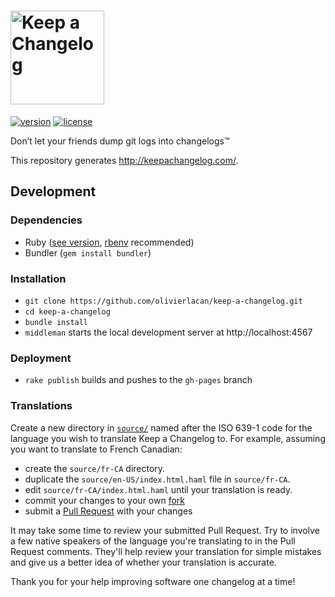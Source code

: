 # <img src="https://d3vv6lp55qjaqc.cloudfront.net/items/1L1w0v431V0d1K410f3Y/keepAChangelog-logo-dark.svg" height=150 alt="Keep a Changelog" />

[![version][version-badge]][CHANGELOG] [![license][license-badge]][LICENSE] 

Don’t let your friends dump git logs into changelogs™

This repository generates http://keepachangelog.com/.

## Development
### Dependencies

- Ruby ([see version][ruby-version], [rbenv][rbenv] recommended)
- Bundler (`gem install bundler`)

### Installation

- `git clone https://github.com/olivierlacan/keep-a-changelog.git`
- `cd keep-a-changelog`
- `bundle install`
- `middleman` starts the local development server at http://localhost:4567

### Deployment
- `rake publish` builds and pushes to the `gh-pages` branch 

### Translations

Create a new directory in [`source/`][source] named after the ISO 639-1 code 
for the language you wish to translate Keep a Changelog to. For example, 
assuming you want to translate to French Canadian:
- create the `source/fr-CA` directory.
- duplicate the `source/en-US/index.html.haml` file in `source/fr-CA`.
- edit `source/fr-CA/index.html.haml` until your translation is ready.
- commit your changes to your own [fork][fork]
- submit a [Pull Request][pull-request] with your changes

It may take some time to review your submitted Pull Request. Try to involve a 
few native speakers of the language you're translating to in the Pull Request
comments. They'll help review your translation for simple mistakes and give us 
a better idea of whether your translation is accurate.

Thank you for your help improving software one changelog at a time!

[CHANGELOG]: ./CHANGELOG.md
[LICENSE]: ./LICENSE
[rbenv]: https://github.com/rbenv/rbenv
[ruby-version]: .ruby-version
[source]: source/
[pull-request]: https://help.github.com/articles/creating-a-pull-request/
[fork]: https://help.github.com/articles/fork-a-repo/
[version-badge]: https://img.shields.io/badge/version-0.3.0-blue.svg
[license-badge]: https://img.shields.io/badge/license-MIT-blue.svg
